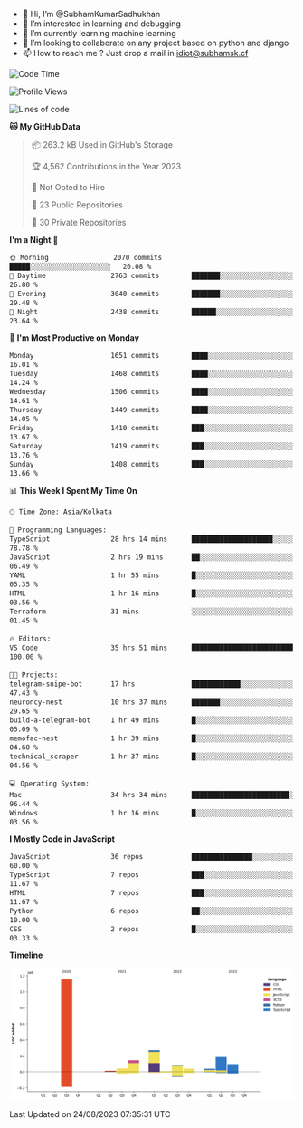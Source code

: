 - 👋 Hi, I’m @SubhamKumarSadhukhan
- 👀 I’m interested in learning and debugging
- 🌱 I’m currently learning machine learning
- 💞️ I’m looking to collaborate on any project based on python and django
- 📫 How to reach me ?
      Just drop a mail in idiot@subhamsk.cf

<!---
SubhamKumarSadhukhan/SubhamKumarSadhukhan is a ✨ special ✨ repository because its `README.md` (this file) appears on your GitHub profile.
You can click the Preview link to take a look at your changes.
--->


<!--START_SECTION:waka-->
![Code Time](http://img.shields.io/badge/Code%20Time-1%2C488%20hrs%2059%20mins-blue)

![Profile Views](http://img.shields.io/badge/Profile%20Views-0-blue)

![Lines of code](https://img.shields.io/badge/From%20Hello%20World%20I%27ve%20Written-2.1%20million%20lines%20of%20code-blue)

**🐱 My GitHub Data** 

> 📦 263.2 kB Used in GitHub's Storage 
 > 
> 🏆 4,562 Contributions in the Year 2023
 > 
> 🚫 Not Opted to Hire
 > 
> 📜 23 Public Repositories 
 > 
> 🔑 30 Private Repositories 
 > 
**I'm a Night 🦉** 

```text
🌞 Morning                2070 commits        █████░░░░░░░░░░░░░░░░░░░░   20.08 % 
🌆 Daytime                2763 commits        ███████░░░░░░░░░░░░░░░░░░   26.80 % 
🌃 Evening                3040 commits        ███████░░░░░░░░░░░░░░░░░░   29.48 % 
🌙 Night                  2438 commits        ██████░░░░░░░░░░░░░░░░░░░   23.64 % 
```
📅 **I'm Most Productive on Monday** 

```text
Monday                   1651 commits        ████░░░░░░░░░░░░░░░░░░░░░   16.01 % 
Tuesday                  1468 commits        ████░░░░░░░░░░░░░░░░░░░░░   14.24 % 
Wednesday                1506 commits        ████░░░░░░░░░░░░░░░░░░░░░   14.61 % 
Thursday                 1449 commits        ████░░░░░░░░░░░░░░░░░░░░░   14.05 % 
Friday                   1410 commits        ███░░░░░░░░░░░░░░░░░░░░░░   13.67 % 
Saturday                 1419 commits        ███░░░░░░░░░░░░░░░░░░░░░░   13.76 % 
Sunday                   1408 commits        ███░░░░░░░░░░░░░░░░░░░░░░   13.66 % 
```


📊 **This Week I Spent My Time On** 

```text
🕑︎ Time Zone: Asia/Kolkata

💬 Programming Languages: 
TypeScript               28 hrs 14 mins      ████████████████████░░░░░   78.78 % 
JavaScript               2 hrs 19 mins       ██░░░░░░░░░░░░░░░░░░░░░░░   06.49 % 
YAML                     1 hr 55 mins        █░░░░░░░░░░░░░░░░░░░░░░░░   05.35 % 
HTML                     1 hr 16 mins        █░░░░░░░░░░░░░░░░░░░░░░░░   03.56 % 
Terraform                31 mins             ░░░░░░░░░░░░░░░░░░░░░░░░░   01.45 % 

🔥 Editors: 
VS Code                  35 hrs 51 mins      █████████████████████████   100.00 % 

🐱‍💻 Projects: 
telegram-snipe-bot       17 hrs              ████████████░░░░░░░░░░░░░   47.43 % 
neuroncy-nest            10 hrs 37 mins      ███████░░░░░░░░░░░░░░░░░░   29.65 % 
build-a-telegram-bot     1 hr 49 mins        █░░░░░░░░░░░░░░░░░░░░░░░░   05.09 % 
memofac-nest             1 hr 39 mins        █░░░░░░░░░░░░░░░░░░░░░░░░   04.60 % 
technical_scraper        1 hr 37 mins        █░░░░░░░░░░░░░░░░░░░░░░░░   04.56 % 

💻 Operating System: 
Mac                      34 hrs 34 mins      ████████████████████████░   96.44 % 
Windows                  1 hr 16 mins        █░░░░░░░░░░░░░░░░░░░░░░░░   03.56 % 
```

**I Mostly Code in JavaScript** 

```text
JavaScript               36 repos            ███████████████░░░░░░░░░░   60.00 % 
TypeScript               7 repos             ███░░░░░░░░░░░░░░░░░░░░░░   11.67 % 
HTML                     7 repos             ███░░░░░░░░░░░░░░░░░░░░░░   11.67 % 
Python                   6 repos             ██░░░░░░░░░░░░░░░░░░░░░░░   10.00 % 
CSS                      2 repos             █░░░░░░░░░░░░░░░░░░░░░░░░   03.33 % 
```



**Timeline**

![Lines of Code chart](https://raw.githubusercontent.com/SubhamKumarSadhukhan/SubhamKumarSadhukhan/main/assets/bar_graph.png)


 Last Updated on 24/08/2023 07:35:31 UTC
<!--END_SECTION:waka-->
